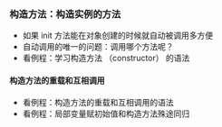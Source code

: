 ### 构造方法：构造实例的方法
- 如果 init 方法能在对象创建的时候就自动被调用多方便
- 自动调用的唯一的问题：调用哪个方法呢？
- 看例程：学习构造方法 （constructor） 的语法

#### 构造方法的重载和互相调用
- 看例程：构造方法的重载和互相调用的语法
-  看例程：局部变量赋初始值和构造方法殊途同归